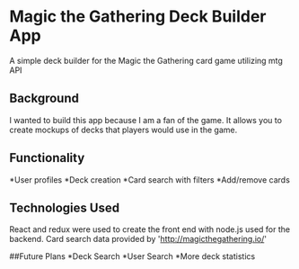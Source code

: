 # Magic the Gathering Deck Builder App

A simple deck builder for the Magic the Gathering card game utilizing mtg API

## Background
I wanted to build this app because I am a fan of the game. It allows you to create mockups of decks that players would use in the game.

## Functionality
*User profiles
*Deck creation
*Card search with filters
*Add/remove cards

## Technologies Used
React and redux were used to create the front end with node.js used for the backend. Card search data provided by 'http://magicthegathering.io/'

##Future Plans
*Deck Search
*User Search
*More deck statistics

